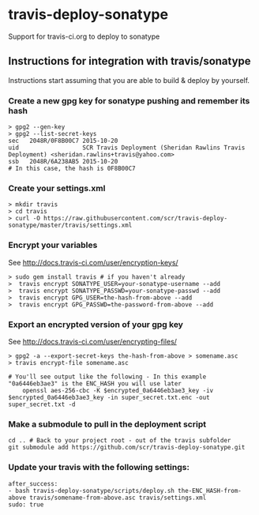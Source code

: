 # travis-deploy-sonatype
Support for travis-ci.org to deploy to sonatype

## Instructions for integration with travis/sonatype
Instructions start assuming that you are able to build & deploy by yourself.

### Create a new gpg key for sonatype pushing and remember its hash
```
> gpg2 --gen-key
> gpg2 --list-secret-keys
sec   2048R/0F8B00C7 2015-10-20
uid                  SCR Travis Deployment (Sheridan Rawlins Travis Deployment) <sheridan.rawlins+travis@yahoo.com>
ssb   2048R/6A238AB5 2015-10-20
# In this case, the hash is 0F8B00C7
```

### Create your settings.xml
```
> mkdir travis
> cd travis
> curl -O https://raw.githubusercontent.com/scr/travis-deploy-sonatype/master/travis/settings.xml
```

### Encrypt your variables
See http://docs.travis-ci.com/user/encryption-keys/

```
> sudo gem install travis # if you haven't already
>  travis encrypt SONATYPE_USER=your-sonatype-username --add
>  travis encrypt SONATYPE_PASSWD=your-sonatype-passwd --add
>  travis encrypt GPG_USER=the-hash-from-above --add
>  travis encrypt GPG_PASSWD=the-password-from-above --add
```

### Export an encrypted version of your gpg key
See http://docs.travis-ci.com/user/encrypting-files/

```
> gpg2 -a --export-secret-keys the-hash-from-above > somename.asc
> travis encrypt-file somename.asc

# You'll see output like the following - In this example "0a6446eb3ae3" is the ENC_HASH you will use later
    openssl aes-256-cbc -K $encrypted_0a6446eb3ae3_key -iv $encrypted_0a6446eb3ae3_key -in super_secret.txt.enc -out super_secret.txt -d

```

### Make a submodule to pull in the deployment script

```
cd .. # Back to your project root - out of the travis subfolder
git submodule add https://github.com/scr/travis-deploy-sonatype.git
```

### Update your travis with the following settings:

```
after_success:
- bash travis-deploy-sonatype/scripts/deploy.sh the-ENC_HASH-from-above travis/somename-from-above.asc travis/settings.xml
sudo: true
```
